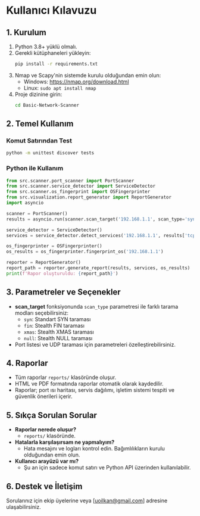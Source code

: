 # Kullanıcı Kılavuzu

## 1. Kurulum

1. Python 3.8+ yüklü olmalı.
2. Gerekli kütüphaneleri yükleyin:
   ```bash
   pip install -r requirements.txt
   ```
3. Nmap ve Scapy'nin sistemde kurulu olduğundan emin olun:
   - Windows: https://nmap.org/download.html
   - Linux: `sudo apt install nmap`
4. Proje dizinine girin:
   ```bash
   cd Basic-Network-Scanner
   ```

## 2. Temel Kullanım

### Komut Satırından Test
```bash
python -m unittest discover tests
```

### Python ile Kullanım
```python
from src.scanner.port_scanner import PortScanner
from src.scanner.service_detector import ServiceDetector
from src.scanner.os_fingerprint import OSFingerprinter
from src.visualization.report_generator import ReportGenerator
import asyncio

scanner = PortScanner()
results = asyncio.run(scanner.scan_target('192.168.1.1', scan_type='syn'))

service_detector = ServiceDetector()
services = service_detector.detect_services('192.168.1.1', results['tcp_ports'])

os_fingerprinter = OSFingerprinter()
os_results = os_fingerprinter.fingerprint_os('192.168.1.1')

reporter = ReportGenerator()
report_path = reporter.generate_report(results, services, os_results)
print(f'Rapor oluşturuldu: {report_path}')
```

## 3. Parametreler ve Seçenekler
- **scan_target** fonksiyonunda `scan_type` parametresi ile farklı tarama modları seçebilirsiniz:
  - `syn`: Standart SYN taraması
  - `fin`: Stealth FIN taraması
  - `xmas`: Stealth XMAS taraması
  - `null`: Stealth NULL taraması
- Port listesi ve UDP taraması için parametreleri özelleştirebilirsiniz.

## 4. Raporlar
- Tüm raporlar `reports/` klasöründe oluşur.
- HTML ve PDF formatında raporlar otomatik olarak kaydedilir.
- Raporlar; port ısı haritası, servis dağılımı, işletim sistemi tespiti ve güvenlik önerileri içerir.

## 5. Sıkça Sorulan Sorular
- **Raporlar nerede oluşur?**
  - `reports/` klasöründe.
- **Hatalarla karşılaşırsam ne yapmalıyım?**
  - Hata mesajını ve logları kontrol edin. Bağımlılıkların kurulu olduğundan emin olun.
- **Kullanıcı arayüzü var mı?**
  - Şu an için sadece komut satırı ve Python API üzerinden kullanılabilir.

## 6. Destek ve İletişim
Sorularınız için ekip üyelerine veya [uoilkan@gmail.com] adresine ulaşabilirsiniz. 